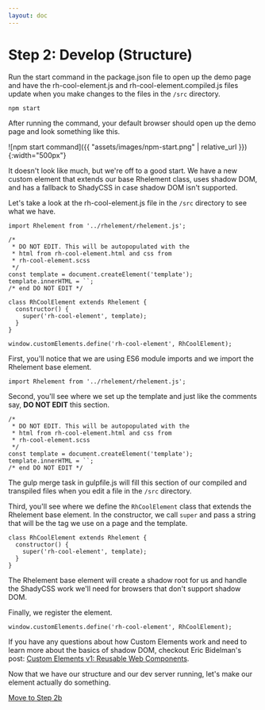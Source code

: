 ```yaml
---
layout: doc
---
```


# Step 2: Develop (Structure)

Run the start command in the package.json file to open up the demo page and have the rh-cool-element.js and rh-cool-element.compiled.js files update when you make changes to the files in the `/src` directory.

```
npm start
```

After running the command, your default browser should open up the demo page and look something like this.

![npm start command]({{ "assets/images/npm-start.png" | relative_url }}){:width="500px"}

It doesn't look like much, but we're off to a good start. We have a new custom element that extends our base Rhelement class, uses shadow DOM, and has a fallback to ShadyCSS in case shadow DOM isn't supported.

Let's take a look at the rh-cool-element.js file in the `/src` directory to see what we have.

```
import Rhelement from '../rhelement/rhelement.js';

/*
 * DO NOT EDIT. This will be autopopulated with the
 * html from rh-cool-element.html and css from
 * rh-cool-element.scss
 */
const template = document.createElement('template');
template.innerHTML = ``;
/* end DO NOT EDIT */

class RhCoolElement extends Rhelement {
  constructor() {
    super('rh-cool-element', template);
  }
}

window.customElements.define('rh-cool-element', RhCoolElement);
```

First, you'll notice that we are using ES6 module imports and we import the Rhelement base element.
```
import Rhelement from '../rhelement/rhelement.js';
```

Second, you'll see where we set up the template and just like the comments say, **DO NOT EDIT** this section.
```
/*
 * DO NOT EDIT. This will be autopopulated with the
 * html from rh-cool-element.html and css from
 * rh-cool-element.scss
 */
const template = document.createElement('template');
template.innerHTML = ``;
/* end DO NOT EDIT */
```
The gulp merge task in gulpfile.js will fill this section of our compiled and transpiled files when you edit a file in the `/src` directory.

Third, you'll see where we define the `RhCoolElement` class that extends the Rhelement base element. In the constructor, we call `super` and pass a string that will be the tag we use on a page and the template.
```
class RhCoolElement extends Rhelement {
  constructor() {
    super('rh-cool-element', template);
  }
}
```
The Rhelement base element will create a shadow root for us and handle the ShadyCSS work we'll need for browsers that don't support shadow DOM.

Finally, we register the element.
```
window.customElements.define('rh-cool-element', RhCoolElement);
```

If you have any questions about how Custom Elements work and need to learn more about the basics of shadow DOM, checkout Eric Bidelman's post: [Custom Elements v1: Reusable Web Components](https://developers.google.com/web/fundamentals/web-components/customelements).

Now that we have our structure and our dev server running, let's make our element actually do something.

[Move to Step 2b](step-2b.html)
